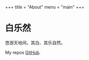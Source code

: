 +++
title = "About"
menu = "main"
+++

# 白乐然

悠游天地间，其白、其乐自然。

My repos [GitHub](https://github.com/1-hnr).
